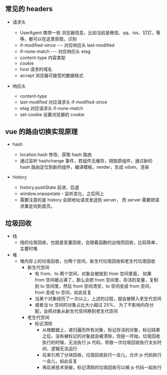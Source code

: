 ## 常见的 headers

- 请求头

  - UserAgent 携带一些 浏览器信息，比如当前是微信、qq、ios、钉钉，等等，都可以在这里获取，识别
  - if-modified-since --- 对应响应头 last-modified
  - if-none-match --- 对应响应头 etag
  - content-type 内容类型
  - cookie
  - host 请求的域名
  - accept 浏览器可接受的数据格式

- 响应头
  - content-type
  - last-modified 对应请求头 if-modified-since
  - etag 对应请求头 if-none-match
  - set-cookie 设置浏览器的 cookie

## vue 的路由切换实现原理

- hash

  - location.hash 修改、获取 hash 路由
  - 通过监听 hashchange 事件，若组件无缓存，销毁原组件，通过新的 hash 路由定位到新的组件，编译模板，render，生成 vdom，渲染

- history
  - history.pushState 前进、后退
  - window.onpopstate - 监听变化，之后同上
  - 需要注意的是 history 会把地址请求发送到 server， 而 server 需要把请求重定向到首页。

## 垃圾回收

- 栈
  - 栈的垃圾回收，也就是变量回收，会随着函数的出栈而回收，比较简单，主要时堆
- 堆
  - 堆内存上的垃圾回收，分两个空间，新生代垃圾回收和老生代垃圾回收
    - 新生代空间
      - 有 from、to 两个空间，对象会被放到 from 空间里面， 如果 from 空间被占满了，那么会把 from 空间里，存活的变量，复制到 to 空间里，然后 from 空间清空，to 空间变成 from 空间，from 变成 to 空间，如此反复
      - 当某个对象经历了一次以上，上述的过程，就会被移入老生代空间
      - 或者当 to 空间的对象占比大小超过 25%， 为了不影响内存分配，会把对象从新生代空间移到老生代空间
    - 老生代空间
      - 标记清除
        - 从根数据上，递归遍历所有对象，标记存活的对象，标记结束之后，没有被标记的对象就会被清除，但是一开始，垃圾回收执行的时候，无法执行 js 代码，导致一次垃圾回收执行太长时间，逻辑无法运行
        - 后来引用了分块回收，垃圾回收执行一会儿，允许 js 代码执行一会儿，如此反复
        - 再后来技术突破，标记清除的垃圾回收可以根 js 代码一起执行
